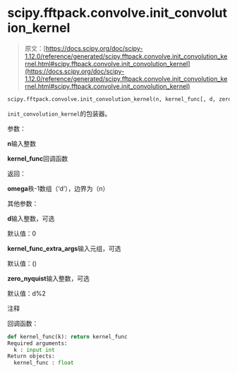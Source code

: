 # scipy.fftpack.convolve.init_convolution_kernel

> 原文：[https://docs.scipy.org/doc/scipy-1.12.0/reference/generated/scipy.fftpack.convolve.init_convolution_kernel.html#scipy.fftpack.convolve.init_convolution_kernel](https://docs.scipy.org/doc/scipy-1.12.0/reference/generated/scipy.fftpack.convolve.init_convolution_kernel.html#scipy.fftpack.convolve.init_convolution_kernel)

```py
scipy.fftpack.convolve.init_convolution_kernel(n, kernel_func[, d, zero_nyquist, kernel_func_extra_args])
```

`init_convolution_kernel`的包装器。

参数：

**n**输入整数

**kernel_func**回调函数

返回：

**omega**秩-1数组（‘d’），边界为（n）

其他参数：

**d**输入整数，可选

默认值：0

**kernel_func_extra_args**输入元组，可选

默认值：()

**zero_nyquist**输入整数，可选

默认值：d%2

注释

回调函数：

```py
def kernel_func(k): return kernel_func
Required arguments:
  k : input int
Return objects:
  kernel_func : float 
```
